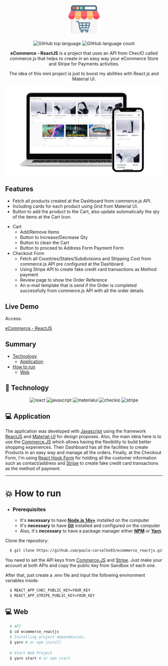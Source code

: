 <div align="center">

<p align="center">
  <img alt="screenshot" src="./src/assets/online-shop.png" width="100px" />
<p>

<p align="center">
  <img alt="GitHub top language" src="https://img.shields.io/github/languages/top/paulo-carvalho93/ecommerce_reactjs">
  <img alt="GitHub language count" src="https://img.shields.io/github/languages/count/paulo-carvalho93/ecommerce_reactjs">
</p>

**eCommerce - ReactJS** is a project that uses an API from ChecIO called commerce.js that helps to create in an easy way your eCommerce Store and Stripe for Payments activities.

The idea of this mini project is just to boost my abilities with React.js and Material UI.

<p align="center">
  <img alt="screenshot" width="650px" src="./.github/assets/print.png" />
<p>

</div>

## Features

- Fetch all products created at the Dashboard from commerce.js API.
- Including cards for each product using Grid from Material UI.
- Button to add the product to the Cart, also update automatically the qty of the items at the Cart Icon.
* Cart 
  * Add/Remove Items 
  * Button to Increase/Decrease Qty
  * Button to clean the Cart 
  * Button to proceed to Address Form Payment Form
* Checkout Form
  * Fetch all Countries/States/Subdivisions and Shipping Cost from commerce.js API pre configured at the Dashboard
  * Using Stripe API to create fake credit card transactions as Method payment
  * Review page to show the Order Reference
  * An e-mail template that is send if the Order is completed successfully from commerce.js API with all the order details

## Live Demo

Access:

[eCommerce - ReactJS](https://ecommerce-reactjs-three.vercel.app/)


## Summary

- [Technology](#rocket-technology)
  - [Application](#computer-web)
- [How to run](#boom-how-to-run)
  - [Web](#computer-web)


## :rocket: Technology

<div align="center">

![react](https://img.shields.io/badge/react-61dafb?&logoColor=000&style=for-the-badge&logo=react)
![javascript](https://img.shields.io/badge/javascript-F7DF1E?&logoColor=FFF&style=for-the-badge&logo=javascript)
![materialui](https://img.shields.io/badge/materialui-0081CB?&logoColor=FFF&style=for-the-badge&logo=materialui)
![checkio](https://img.shields.io/badge/chec-008DB6?&logoColor=FFF&style=for-the-badge&logo=checkio)
![stripe](https://img.shields.io/badge/stripe-008CDD?&logoColor=FFF&style=for-the-badge&logo=stripe)

</div>


## :computer: Application

The application was developed with [Javascript](https://developer.mozilla.org/pt-BR/docs/Web/JavaScript) using the framework [ReactJS](https://reactjs.org/) and [Material-UI](https://material-ui.com/) for design proposes. Also, the main ideia here is to use the [Commerce.JS](https://commercejs.com/) which allows having the flexibility to build better shopping experiences. Their Dashboard has all the facilities to create Products in an easy way and manage all the orders. Finally, at the Checkout Form, I'm using [React Hook Form](https://react-hook-form.com/) for holding all the customer information such as contact/address and [Stripe](https://commercejs.com/) to create fake credit card transactions as the method of payment.

---

# :boom: How to run

- ### **Prerequisites**

  - It's **necessary** to have **[Node.js 14v+](https://nodejs.org/en/)** installed on the computer
  - It's **necessary** to have **[Git](https://git-scm.com/)** installed and configured on the computer
  - Also, it's **necessary** to have a package manager either **[NPM](https://www.npmjs.com/)** or **[Yarn](https://yarnpkg.com/)**.


Clone the repository:

```sh
  $ git clone https://github.com/paulo-carvalho93/ecommerce_reactjs.git
```

You need to set the API keys from [Commerce.JS](https://commercejs.com/) and [Stripe](https://stripe.com/).
Just make your account at both APIs and copy the public key from Sandbox of each one. 

After that, just create a .env file and input the following environment variables inside:

```sh
  $ REACT_APP_CHEC_PUBLIC_KEY=YOUR_KEY
  $ REACT_APP_STRIPE_PUBLIC_KEY=YOUR_KEY
```

## :computer: Web

```sh
  # API
  $ cd ecommerce_reactjs
  # Installing project dependencies.
  $ yarn # or npm install

  # Start Web Project
  $ yarn start # or npm start
```


